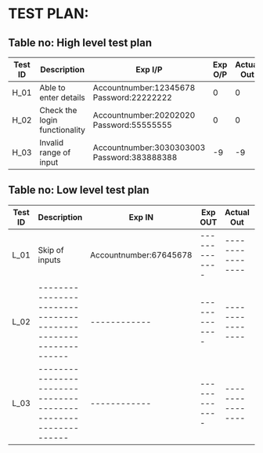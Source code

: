 # TEST PLAN:

## Table no: High level test plan

| **Test ID** | **Description**                                              | **Exp I/P** | **Exp O/P** | **Actual Out** |**Type Of Test**  |    
|-------------|--------------------------------------------------------------|------------|-------------|----------------|------------------|
|  H_01       |Able to enter details  | Accountnumber:12345678 Password:22222222|0|0|Requirement based |
|  H_02       |Check the login functionality|  Accountnumber:20202020 Password:55555555|0|0|Scenario based    |
|  H_03       |Invalid range of input|  Accountnumber:3030303003 Password:383888388|-9|-9|Boundary based    |

## Table no: Low level test plan

| **Test ID** | **Description**                                              | **Exp IN** | **Exp OUT** | **Actual Out** |**Type Of Test**  |    
|-------------|--------------------------------------------------------------|------------|-------------|----------------|------------------|
|  L_01       |Skip of inputs|  Accountnumber:67645678|-------------|----------------|Requirement based |
|  L_02       |--------------------------------------------------------------|  ------------|-------------|----------------|Scenario based    |
|  L_03       |--------------------------------------------------------------|  ------------|-------------|----------------|Boundary based    |
